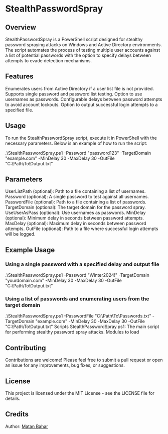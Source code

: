 # StealthPasswordSpray

## Overview

StealthPasswordSpray is a PowerShell script designed for stealthy password spraying attacks on Windows and Active Directory environments. The script automates the process of testing multiple user accounts against a list of potential passwords with the option to specify delays between attempts to evade detection mechanisms.

## Features

Enumerates users from Active Directory if a user list file is not provided.
Supports single password and password list testing.
Option to use usernames as passwords.
Configurable delays between password attempts to avoid account lockouts.
Option to output successful login attempts to a specified file.

## Usage
To run the StealthPasswordSpray script, execute it in PowerShell with the necessary parameters. Below is an example of how to run the script:

.\StealthPasswordSpray.ps1 -Password "password123" -TargetDomain "example.com" -MinDelay 30 -MaxDelay 30 -OutFile "C:\Path\To\Output.txt"

 ## Parameters

UserListPath (optional): Path to a file containing a list of usernames.
Password (optional): A single password to test against all usernames.
PasswordFile (optional): Path to a file containing a list of passwords.
TargetDomain (optional): The target domain for the password spray.
UseUserAsPass (optional): Use usernames as passwords.
MinDelay (optional): Minimum delay in seconds between password attempts.
MaxDelay (optional): Maximum delay in seconds between password attempts.
OutFile (optional): Path to a file where successful login attempts will be logged.

## Example Usage
### Using a single password with a specified delay and output file
.\StealthPasswordSpray.ps1 -Password "Winter2024!" -TargetDomain "yourdomain.com" -MinDelay 30 -MaxDelay 30 -OutFile "C:\Path\To\Output.txt"

### Using a list of passwords and enumerating users from the target domain
.\StealthPasswordSpray.ps1 -PasswordFile "C:\Path\To\Passwords.txt" -TargetDomain "example.com" -MinDelay 30 -MaxDelay 30 -OutFile "C:\Path\To\Output.txt"
Scripts
StealthPasswordSpray.ps1: The main script for performing stealthy password spray attacks.
Modules to load


## Contributing
Contributions are welcome! Please feel free to submit a pull request or open an issue for any improvements, bug fixes, or suggestions.

## License
This project is licensed under the MIT License - see the LICENSE file for details.

## Credits
Author: [Matan Bahar](https://www.linkedin.com/in/matan-bahar-66460a1b0/)
